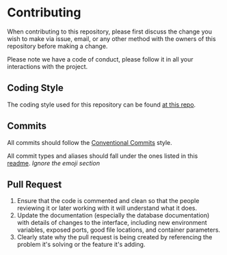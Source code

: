 # Contributing

When contributing to this repository, please first discuss the change you wish to make via issue, email, or any other method with the owners of this repository before making a change.

Please note we have a code of conduct, please follow it in all your interactions with the project.
  
## Coding Style

The coding style used for this repository can be found [at this repo](https://github.com/StrangeRanger/bash-style-guide).

## Commits

All commits should follow the [Conventional Commits](https://www.conventionalcommits.org) style.

All commit types and aliases should fall under the ones listed in this [readme](https://github.com/pvdlg/conventional-changelog-metahub/blob/master/README.md#commit-types). *Ignore the emoji section*

## Pull Request

1. Ensure that the code is commented and clean so that the people reviewing it or later working with it will understand what it does.
2. Update the documentation (especially the database documentation) with details of changes to the interface, including new environment variables, exposed ports, good file locations, and container parameters.
3. Clearly state why the pull request is being created by referencing the problem it's solving or the feature it's adding.
